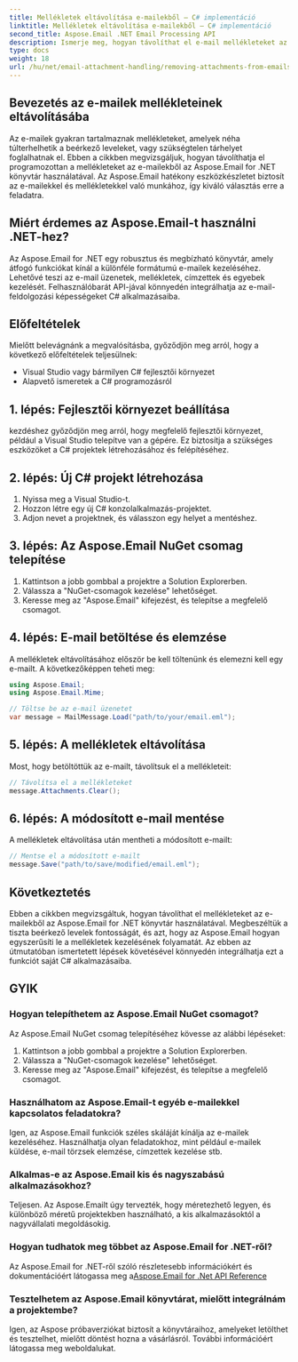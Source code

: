 ```yaml
---
title: Mellékletek eltávolítása e-mailekből – C# implementáció
linktitle: Mellékletek eltávolítása e-mailekből – C# implementáció
second_title: Aspose.Email .NET Email Processing API
description: Ismerje meg, hogyan távolíthat el e-mail mellékleteket az Aspose.Email for .NET használatával. Lépésről lépésre útmutató C# forráskóddal.
type: docs
weight: 18
url: /hu/net/email-attachment-handling/removing-attachments-from-emails-csharp-implementation/
---
```


## Bevezetés az e-mailek mellékleteinek eltávolításába

Az e-mailek gyakran tartalmaznak mellékleteket, amelyek néha túlterhelhetik a beérkező leveleket, vagy szükségtelen tárhelyet foglalhatnak el. Ebben a cikkben megvizsgáljuk, hogyan távolíthatja el programozottan a mellékleteket az e-mailekből az Aspose.Email for .NET könyvtár használatával. Az Aspose.Email hatékony eszközkészletet biztosít az e-mailekkel és mellékletekkel való munkához, így kiváló választás erre a feladatra.

## Miért érdemes az Aspose.Email-t használni .NET-hez?

Az Aspose.Email for .NET egy robusztus és megbízható könyvtár, amely átfogó funkciókat kínál a különféle formátumú e-mailek kezeléséhez. Lehetővé teszi az e-mail üzenetek, mellékletek, címzettek és egyebek kezelését. Felhasználóbarát API-jával könnyedén integrálhatja az e-mail-feldolgozási képességeket C# alkalmazásaiba.

## Előfeltételek

Mielőtt belevágnánk a megvalósításba, győződjön meg arról, hogy a következő előfeltételek teljesülnek:

- Visual Studio vagy bármilyen C# fejlesztői környezet
- Alapvető ismeretek a C# programozásról

## 1. lépés: Fejlesztői környezet beállítása

kezdéshez győződjön meg arról, hogy megfelelő fejlesztői környezet, például a Visual Studio telepítve van a gépére. Ez biztosítja a szükséges eszközöket a C# projektek létrehozásához és felépítéséhez.

## 2. lépés: Új C# projekt létrehozása

1. Nyissa meg a Visual Studio-t.
2. Hozzon létre egy új C# konzolalkalmazás-projektet.
3. Adjon nevet a projektnek, és válasszon egy helyet a mentéshez.

## 3. lépés: Az Aspose.Email NuGet csomag telepítése

1. Kattintson a jobb gombbal a projektre a Solution Explorerben.
2. Válassza a "NuGet-csomagok kezelése" lehetőséget.
3. Keresse meg az "Aspose.Email" kifejezést, és telepítse a megfelelő csomagot.

## 4. lépés: E-mail betöltése és elemzése

A mellékletek eltávolításához először be kell töltenünk és elemezni kell egy e-mailt. A következőképpen teheti meg:

```csharp
using Aspose.Email;
using Aspose.Email.Mime;

// Töltse be az e-mail üzenetet
var message = MailMessage.Load("path/to/your/email.eml");
```

## 5. lépés: A mellékletek eltávolítása

Most, hogy betöltöttük az e-mailt, távolítsuk el a mellékleteit:

```csharp
// Távolítsa el a mellékleteket
message.Attachments.Clear();
```

## 6. lépés: A módosított e-mail mentése

A mellékletek eltávolítása után mentheti a módosított e-mailt:

```csharp
// Mentse el a módosított e-mailt
message.Save("path/to/save/modified/email.eml");
```

## Következtetés

Ebben a cikkben megvizsgáltuk, hogyan távolíthat el mellékleteket az e-mailekből az Aspose.Email for .NET könyvtár használatával. Megbeszéltük a tiszta beérkező levelek fontosságát, és azt, hogy az Aspose.Email hogyan egyszerűsíti le a mellékletek kezelésének folyamatát. Az ebben az útmutatóban ismertetett lépések követésével könnyedén integrálhatja ezt a funkciót saját C# alkalmazásaiba.

## GYIK

### Hogyan telepíthetem az Aspose.Email NuGet csomagot?

Az Aspose.Email NuGet csomag telepítéséhez kövesse az alábbi lépéseket:
1. Kattintson a jobb gombbal a projektre a Solution Explorerben.
2. Válassza a "NuGet-csomagok kezelése" lehetőséget.
3. Keresse meg az "Aspose.Email" kifejezést, és telepítse a megfelelő csomagot.

### Használhatom az Aspose.Email-t egyéb e-mailekkel kapcsolatos feladatokra?

Igen, az Aspose.Email funkciók széles skáláját kínálja az e-mailek kezeléséhez. Használhatja olyan feladatokhoz, mint például e-mailek küldése, e-mail törzsek elemzése, címzettek kezelése stb.

### Alkalmas-e az Aspose.Email kis és nagyszabású alkalmazásokhoz?

Teljesen. Az Aspose.Emailt úgy tervezték, hogy méretezhető legyen, és különböző méretű projektekben használható, a kis alkalmazásoktól a nagyvállalati megoldásokig.

### Hogyan tudhatok meg többet az Aspose.Email for .NET-ről?

 Az Aspose.Email for .NET-ről szóló részletesebb információkért és dokumentációért látogassa meg a[Aspose.Email for .Net API Reference](https://reference.aspose.com/email/net)

### Tesztelhetem az Aspose.Email könyvtárat, mielőtt integrálnám a projektembe?

Igen, az Aspose próbaverziókat biztosít a könyvtáraihoz, amelyeket letölthet és tesztelhet, mielőtt döntést hozna a vásárlásról. További információért látogassa meg weboldalukat.